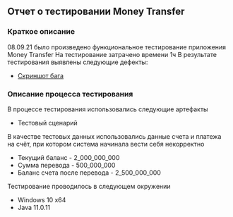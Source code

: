 ## Отчет о тестировании Money Transfer
### Краткое описание
08.09.21 было произведено функциональное тестирование приложения Money Transfer
На тестирование затрачено времени 1ч
В результате тестирования выявлены следующие дефекты:
* [Скриншот бага](https://pastenow.ru/DTIRA)
### Описание процесса тестирования
В процессе тестирования использовались следующие артефакты
* Тестовый сценарий

В качестве тестовых данных использовались данные счета и платежа на счёт, при котором система начинала вести себя некорректно
* Текущий баланс - 2_000_000_000
* Сумма перевода - 500_000_000
* Баланс счета после перевода - 2_500_000_000

Тестирование проводилось в следующем окружении
* Windows 10 x64
* Java 11.0.11